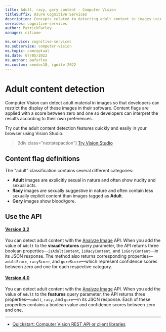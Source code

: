 ```yaml
---
title: Adult, racy, gory content - Computer Vision
titleSuffix: Azure Cognitive Services
description: Concepts related to detecting adult content in images using the Computer Vision API.
services: cognitive-services
author: PatrickFarley
manager: nitinme

ms.service: cognitive-services
ms.subservice: computer-vision
ms.topic: conceptual
ms.date: 07/05/2022
ms.author: pafarley
ms.custom: seodec18, ignite-2022
---
```


# Adult content detection

Computer Vision can detect adult material in images so that developers can restrict the display of these images in their software. Content flags are applied with a score between zero and one so developers can interpret the results according to their own preferences.

Try out the adult content detection features quickly and easily in your browser using Vision Studio.

> [!div class="nextstepaction"]
> [Try Vision Studio](https://portal.vision.cognitive.azure.com/)

## Content flag definitions

The "adult" classification contains several different categories:

- **Adult** images are explicitly sexual in nature and often show nudity and sexual acts.
- **Racy** images are sexually suggestive in nature and often contain less sexually explicit content than images tagged as **Adult**.
- **Gory** images show blood/gore.

## Use the API

#### [Version 3.2](#tab/3-2)

You can detect adult content with the [Analyze Image](https://westcentralus.dev.cognitive.microsoft.com/docs/services/computer-vision-v3-2/operations/56f91f2e778daf14a499f21b) API. When you add the value of `Adult` to the **visualFeatures** query parameter, the API returns three boolean properties&mdash;`isAdultContent`, `isRacyContent`, and `isGoryContent`&mdash;in its JSON response. The method also returns corresponding properties&mdash;`adultScore`, `racyScore`, and `goreScore`&mdash;which represent confidence scores between zero and one for each respective category.

#### [Version 4.0](#tab/4-0)

You can detect adult content with the [Analyze Image](https://aka.ms/vision-4-0-ref) API. When you add the value of `Adult` to the **features** query parameter, the API returns three properties&mdash;`adult`, `racy`, and `gore`&mdash;in its JSON response. Each of these properties contains a boolean value and confidence scores between zero and one.

---

- [Quickstart: Computer Vision REST API or client libraries](./quickstarts-sdk/image-analysis-client-library.md?pivots=programming-language-csharp)
